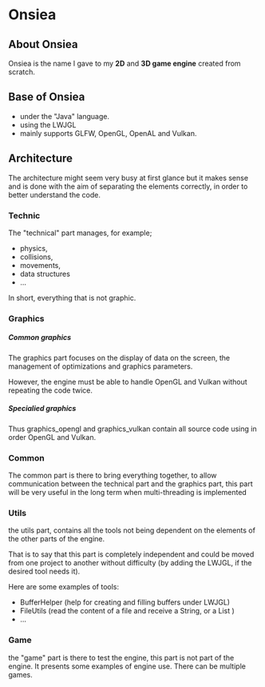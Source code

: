 # Onsiea

## About Onsiea

Onsiea is the name I gave to my **2D** and **3D game engine** created from scratch.

## Base of Onsiea

- under the "Java" language.
- using the LWJGL
- mainly supports GLFW, OpenGL, OpenAL and Vulkan.

## Architecture

The architecture might seem very busy at first glance but it makes sense and is done with the aim of separating the elements correctly, in order to better understand the code.

### Technic

The "technical" part manages, for example;
- physics,
- collisions,
- movements,
- data structures
- ...

In short, everything that is not graphic.

### Graphics

##### Common graphics
The graphics part focuses on the display of data on the screen, the management of optimizations and graphics parameters.

However, the engine must be able to handle OpenGL and Vulkan without repeating the code twice.

##### Specialied graphics

Thus graphics_opengl and graphics_vulkan contain all source code using in order OpenGL and Vulkan.

### Common

The common part is there to bring everything together, to allow communication between the technical part and the graphics part, this part will be very useful in the long term when multi-threading is implemented

### Utils


the utils part, contains all the tools not being dependent on the elements of the other parts of the engine.

That is to say that this part is completely independent and could be moved from one project to another without difficulty (by adding the LWJGL, if the desired tool needs it).

Here are some examples of tools:
- BufferHelper
 (help for creating and filling buffers under LWJGL)
- FileUtils (read the content of a file and receive a String, or a List <String>)
- ...

### Game

the "game" part is there to test the engine, this part is not part of the engine. It presents some examples of engine use. There can be multiple games.
